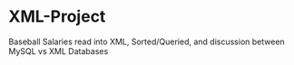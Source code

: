 # XML-Project

Baseball Salaries read into XML, Sorted/Queried, and discussion between MySQL vs XML Databases

